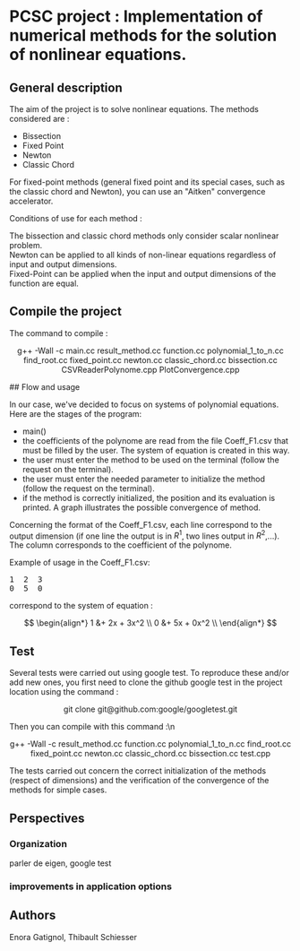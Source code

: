 # PCSC project : Implementation of numerical methods for the solution of nonlinear equations.

## General description
The aim of the project is to solve nonlinear equations. The methods considered are :
- Bissection
- Fixed Point
- Newton
- Classic Chord
  
For fixed-point methods (general fixed point and its special cases, such as the classic chord and Newton), you can use an "Aitken" convergence accelerator. 

Conditions of use for each method :

The bissection and classic chord methods only consider scalar nonlinear problem.\
Newton can be applied to all kinds of non-linear equations regardless of input and output dimensions.\
Fixed-Point can be applied when the input and output dimensions of the function are equal.

## Compile the project

The command to compile :
<p align="center">
  g++ -Wall -c main.cc result_method.cc function.cc polynomial_1_to_n.cc find_root.cc fixed_point.cc newton.cc classic_chord.cc bissection.cc CSVReaderPolynome.cpp PlotConvergence.cpp
</p>
## Flow and usage

In our case, we've decided to focus on systems of polynomial equations.
Here are the stages of the program:

- main()
- the coefficients of the polynome are read from the file Coeff_F1.csv that must be filled by the user. The system of equation is created in this way.
- the user must enter the method to be used on the terminal (follow the request on the terminal).
- the user must enter the needed parameter to initialize the method (follow the request on the terminal).
- if the method is correctly initialized, the position and its evaluation is printed. A graph illustrates the possible convergence of method.

Concerning the format of the Coeff_F1.csv, each line correspond to the output dimension (if one line the output is in $R^1$, two lines output in $R^2$,...). The column corresponds to the coefficient of the polynome.

Example of usage in the Coeff_F1.csv:

<pre>
1  2  3
0  5  0
</pre>

correspond to the system of equation :

$$
\begin{align*}
1 &+ 2x + 3x^2 \\
0 &+ 5x + 0x^2 \\
\end{align*}
$$
## Test
Several tests were carried out using google test. To reproduce these and/or add new ones, you first need to clone the github google test in the project location using the command :

<p align="center">
  git clone git@github.com:google/googletest.git
</p>
Then you can compile with this command :\n

<p align="center">
  g++ -Wall -c result_method.cc function.cc polynomial_1_to_n.cc find_root.cc fixed_point.cc newton.cc classic_chord.cc bissection.cc test.cpp
</p>

The tests carried out concern the correct initialization of the methods (respect of dimensions) and the verification of the convergence of the methods for simple cases.

## Perspectives

### Organization
parler de eigen, google test 
### improvements in application options


## Authors
Enora Gatignol, Thibault Schiesser

